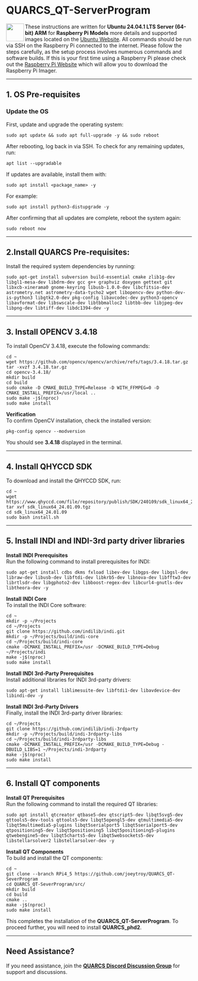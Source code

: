 # QUARCS_QT-ServerProgram

<img align="left" src="https://www.raspberrypi.com/app/uploads/2020/06/raspberrry_pi_logo.png" width="48">

These instructions are written for **Ubuntu 24.04.1 LTS Server (64-bit) ARM** for **Raspberry Pi Models** more details and supported images located on the [Ubuntu Website](https://ubuntu.com/download/raspberry-pi). All commands should be run via SSH on the Raspberry Pi connected to the internet. Please follow the steps carefully, as the setup process involves numerous commands and software builds. If this is your first time using a Raspberry Pi please check out the [Raspberry Pi Website](https://www.raspberrypi.com/software/) which will allow you to download the Raspberry Pi Imager.

---

## 1. OS Pre-requisites

### Update the OS
First, update and upgrade the operating system:

	sudo apt update && sudo apt full-upgrade -y && sudo reboot 


After rebooting, log back in via SSH. To check for any remaining updates, run:

	apt list --upgradable 


If updates are available, install them with:

	sudo apt install <package_name> -y 


For example:

	sudo apt install python3-distupgrade -y 


After confirming that all updates are complete, reboot the system again:

	sudo reboot now 

---

## 2.Install QUARCS Pre-requisites:
Install the required system dependencies by running:

	sudo apt-get install subversion build-essential cmake zlib1g-dev libgl1-mesa-dev libdrm-dev gcc g++ graphviz doxygen gettext git libxcb-xinerama0 gnome-keyring libusb-1.0.0-dev libcfitsio-dev astrometry.net astrometry-data-tycho2 wget libopencv-dev python-dev-is-python3 libgtk2.0-dev pkg-config libavcodec-dev python3-opencv libavformat-dev libswscale-dev libtbbmalloc2 libtbb-dev libjpeg-dev libpng-dev libtiff-dev libdc1394-dev -y 

---

## 3. Install OPENCV 3.4.18
To install OpenCV 3.4.18, execute the following commands:

	cd ~ 
	wget https://github.com/opencv/opencv/archive/refs/tags/3.4.18.tar.gz 
	tar -xvzf 3.4.18.tar.gz 
	cd opencv-3.4.18/ 
	mkdir build 
	cd build 
	sudo cmake -D CMAKE_BUILD_TYPE=Release -D WITH_FFMPEG=0 -D CMAKE_INSTALL_PREFIX=/usr/local .. 
	sudo make -j$(nproc) 
	sudo make install 


**Verification**  
To confirm OpenCV installation, check the installed version:

	pkg-config opencv --modversion 

You should see **3.4.18** displayed in the terminal.

---

## 4. Install QHYCCD SDK
To download and install the QHYCCD SDK, run:

	cd ~ 
	wget https://www.qhyccd.com/file/repository/publish/SDK/240109/sdk_linux64_24.01.09.tgz 
	tar xvf sdk_linux64_24.01.09.tgz 
	cd sdk_linux64_24.01.09 
	sudo bash install.sh 

---

## 5. Install INDI and INDI-3rd party driver libraries
**Install INDI Prerequisites**  
Run the following command to install prerequisites for INDI:

	sudo apt-get install cdbs dkms fxload libev-dev libgps-dev libgsl-dev libraw-dev libusb-dev libftdi-dev libkrb5-dev libnova-dev libfftw3-dev librtlsdr-dev libgphoto2-dev libboost-regex-dev libcurl4-gnutls-dev libtheora-dev -y 


**Install INDI Core**  
To install the INDI Core software:

	cd ~ 
	mkdir -p ~/Projects 
	cd ~/Projects 
	git clone https://github.com/indilib/indi.git 
	mkdir -p ~/Projects/build/indi-core 
	cd ~/Projects/build/indi-core 
	cmake -DCMAKE_INSTALL_PREFIX=/usr -DCMAKE_BUILD_TYPE=Debug ~/Projects/indi 
	make -j$(nproc) 
	sudo make install 


**Install INDI 3rd-Party Prerequisites**  
Install additional libraries for INDI 3rd-party drivers:

	sudo apt-get install liblimesuite-dev libftdi1-dev libavdevice-dev libindi-dev -y 


**Install INDI 3rd-Party Drivers**  
Finally, install the INDI 3rd-party driver libraries:

	cd ~/Projects 
	git clone https://github.com/indilib/indi-3rdparty 
	mkdir -p ~/Projects/build/indi-3rdparty-libs 
	cd ~/Projects/build/indi-3rdparty-libs 
	cmake -DCMAKE_INSTALL_PREFIX=/usr -DCMAKE_BUILD_TYPE=Debug -DBUILD_LIBS=1 ~/Projects/indi-3rdparty 
	make -j$(nproc) 
	sudo make install 

---

## 6. Install QT components
**Install QT Prerequisites**  
Run the following command to install the required QT libraries:

	sudo apt install qtcreator qtbase5-dev qtscript5-dev libqt5svg5-dev qttools5-dev-tools qttools5-dev libqt5opengl5-dev qtmultimedia5-dev libqt5multimedia5-plugins libqt5serialport5 libqt5serialport5-dev qtpositioning5-dev libqt5positioning5 libqt5positioning5-plugins qtwebengine5-dev libqt5charts5-dev libqt5websockets5-dev libstellarsolver2 libstellarsolver-dev -y 


**Install QT Components**  
To build and install the QT components:

	cd ~ 
	git clone --branch RPi4_5 https://github.com/joeytroy/QUARCS_QT-SeverProgram 
	cd QUARCS_QT-SeverProgram/src/ 
	mkdir build 
	cd build 
	cmake .. 
	make -j$(nproc) 
	sudo make install 


This completes the installation of the **QUARCS_QT-ServerProgram**. To proceed further, you will need to install **QUARCS_phd2**.

---

## Need Assistance?
If you need assistance, join the **[QUARCS Discord Discussion Group](https://discord.gg/uHTPfJ5uuV)** for support and discussions.      
